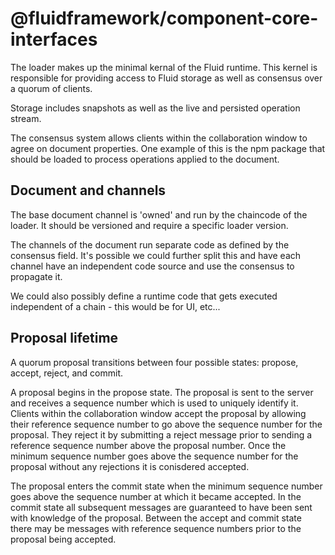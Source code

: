# @fluidframework/component-core-interfaces

The loader makes up the minimal kernal of the Fluid runtime. This kernel is responsible for providing access to
Fluid storage as well as consensus over a quorum of clients.

Storage includes snapshots as well as the live and persisted operation stream.

The consensus system allows clients within the collaboration window to agree on document properties. One
example of this is the npm package that should be loaded to process operations applied to the document.

## Document and channels

The base document channel is 'owned' and run by the chaincode of the loader. It should be versioned and require
a specific loader version.

The channels of the document run separate code as defined by the consensus field. It's possible we could further
split this and have each channel have an independent code source and use the consensus to propagate it.

We could also possibly define a runtime code that gets executed independent of a chain - this would be for UI,
etc...

## Proposal lifetime

A quorum proposal transitions between four possible states: propose, accept, reject, and commit.

A proposal begins in the propose state. The proposal is sent to the server and receives a sequence number which is
used to uniquely identify it. Clients within the collaboration window accept the proposal by allowing their
reference sequence number to go above the sequence number for the proposal. They reject it by submitting a reject
message prior to sending a reference sequence number above the proposal number. Once the minimum sequence number
goes above the sequence number for the proposal without any rejections it is conisdered accepted.

The proposal enters the commit state when the minimum sequence number goes above the sequence number at which it
became accepted. In the commit state all subsequent messages are guaranteed to have been sent with knowledge of
the proposal. Between the accept and commit state there may be messages with reference sequence numbers prior to
the proposal being accepted.